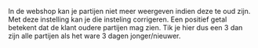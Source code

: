 In de webshop kan je partijen niet meer weergeven indien deze te oud zijn. Met deze instelling kan je die insteling corrigeren. Een positief getal betekent dat de klant oudere partijen mag zien. Tik je hier dus een 3 dan zijn alle partijen als het ware 3 dagen jonger/nieuwer.